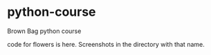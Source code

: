 # python-course
Brown Bag python course


code for flowers is here.  Screenshots in the directory with that name.
